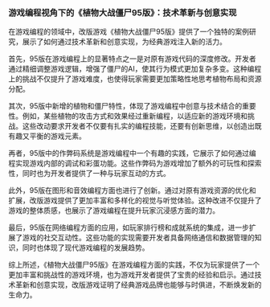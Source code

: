 ### 游戏编程视角下的《植物大战僵尸95版》：技术革新与创意实现

在游戏编程的领域中，改版游戏《植物大战僵尸95版》提供了一个独特的案例研究，展示了如何通过技术革新和创意实现，为经典游戏注入新的活力。

首先，95版在游戏编程上的显著特点之一是对原有游戏代码的深度修改。开发者通过精细调整游戏逻辑，增强了僵尸的AI，使其行为模式更加复杂多变。这种编程上的挑战不仅提升了游戏难度，也使得玩家需要更加策略性地思考植物布局和资源分配。

其次，95版中新增的植物和僵尸特性，体现了游戏编程中创意与技术结合的重要性。例如，某些植物的攻击方式和效果经过重新编程，以适应新的游戏环境和挑战。这些改动要求开发者不仅要有扎实的编程技能，还要有创新思维，以创造出既有趣又平衡的游戏元素。

再者，95版中的作弊码系统是游戏编程中一个有趣的实践，它展示了如何通过编程实现游戏内部的调试和彩蛋功能。这些作弊码为游戏增加了额外的可玩性和探索性，同时也为开发者提供了一种与玩家互动的方式。

此外，95版在图形和音效编程方面也进行了创新。通过对原有游戏资源的优化和扩展，改版游戏提供了更加丰富和多样化的视觉与听觉体验。这种改进不仅提升了游戏的整体质感，也展示了游戏编程在提升玩家沉浸感方面的潜力。

最后，95版在网络编程方面的应用，如玩家排行榜和成就系统的集成，进一步扩展了游戏的社交互动性。这些功能的实现需要开发者具备网络通信和数据管理的知识，同时也体现了现代游戏编程的发展趋势。

综上所述，《植物大战僵尸95版》在游戏编程方面的实践，不仅为玩家提供了一个更加丰富和挑战性的游戏环境，也为游戏开发者提供了宝贵的经验和启示。通过技术革新和创意实现，改版游戏证明了经典游戏品牌也能够与时俱进，不断焕发新的生命力。